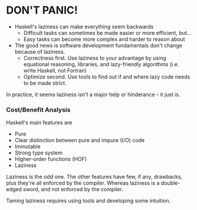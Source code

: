 # DON'T PANIC!

- Haskell's laziness can make everything seem backwards
  - Difficult tasks can sometimes be made easier or more efficient, but...
  - Easy tasks can become more complex and harder to reason about
- The good news is software development fundamentals don't change because of laziness.
  - Correctness first.  Use laziness to your advantage by using equational reasoning, libraries, and lazy-friendly algorithms (i.e. write Haskell, not Fortran)
  - Optimize second.  Use tools to find out if and where lazy code needs to be made strict.

In practice, it seems laziness isn't a major help or hinderance - it just is.

### Cost/Benefit Analysis

Haskell's main features are

- Pure
- Clear distinction between pure and impure (I/O) code
- Immutable
- Strong type system
- Higher-order functions (HOF)
- Laziness

Laziness is the odd one.  The other features have few, if any, drawbacks, plus they're all enforced by the compiler.  Whereas laziness is a double-edged sword, and not enforced by the compiler.

Taming laziness requires using tools and developing some intuition.



